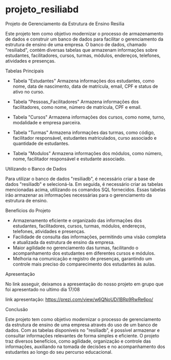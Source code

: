 # projeto_resiliabd

Projeto de Gerenciamento da Estrutura de Ensino Resilia

Este projeto tem como objetivo modernizar o processo de armazenamento de dados e construir um banco de dados para facilitar o gerenciamento da estrutura de ensino de uma empresa. O banco de dados, chamado "resiliabd", contém diversas tabelas que armazenam informações sobre estudantes, facilitadores, cursos, turmas, módulos, endereços, telefones, atividades e presenças.

Tabelas Principais

- Tabela "Estudantes"
Armazena informações dos estudantes, como nome, data de nascimento, data de matrícula, email, CPF e status de ativo no curso.

- Tabela "Pessoas_Facilitadores"
Armazena informações dos facilitadores, como nome, número de matrícula, CPF e email.

- Tabela "Cursos"
Armazena informações dos cursos, como nome, turno, modalidade e empresa parceira.

- Tabela "Turmas"
Armazena informações das turmas, como código, facilitador responsável, estudantes matriculados, curso associado e quantidade de estudantes.

- Tabela "Modulos"
Armazena informações dos módulos, como número, nome, facilitador responsável e estudante associado.

Utilizando o Banco de Dados

Para utilizar o banco de dados "resiliadb", é necessário criar a base de dados "resiliadb" e selecioná-la. Em seguida, é necessário criar as tabelas mencionadas acima, utilizando os comandos SQL fornecidos. Essas tabelas irão armazenar as informações necessárias para o gerenciamento da estrutura de ensino.

Benefícios do Projeto

- Armazenamento eficiente e organizado das informações dos estudantes, facilitadores, cursos, turmas, módulos, endereços, telefones, atividades e presenças.
- Facilidade de consulta das informações, permitindo uma visão completa e atualizada da estrutura de ensino da empresa.
- Maior agilidade no gerenciamento das turmas, facilitando o acompanhamento dos estudantes em diferentes cursos e módulos.
- Melhoria na comunicação e registro de presenças, garantindo um controle mais preciso do comparecimento dos estudantes às aulas.
  
Apresentação

No link asseguir, deixamos a apresentação do nosso projeto em grupo que foi apresentado no ultimo dia 17/08

link apresentação:
https://prezi.com/view/w6QNoUDi1BRp9RwRe6po/

Conclusão

Este projeto tem como objetivo modernizar o processo de gerenciamento da estrutura de ensino de uma empresa através do uso de um banco de dados. Com as tabelas disponíveis no "resiliadb", é possível armazenar e consultar informações relevantes de forma simples e eficiente. O projeto traz diversos benefícios, como agilidade, organização e controle das informações, auxiliando na tomada de decisões e no acompanhamento dos estudantes ao longo do seu percurso educacional.

